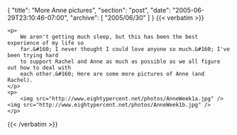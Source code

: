 {
  "title": "More Anne pictures",
  "section": "post",
  "date": "2005-06-29T23:10:46-07:00",
  "archive": [
    "2005/06/30"
  ]
}
{{< verbatim >}}

    <p>
        We aren't getting much sleep, but this has been the best experience of my life so
        far.&#160; I never thought I could love anyone so much.&#160; I've been trying hard
        to support Rachel and Anne as much as possible as we all figure out how to deal with
        each other.&#160; Here are some more pictures of Anne (and Rachel). 
    </p>
    <p>
        <img src="http://www.eightypercent.net/photos/AnneWeek1a.jpg" /> <img src="http://www.eightypercent.net/photos/AnneWeek1b.jpg" /> 
    </p>

{{< /verbatim >}}
